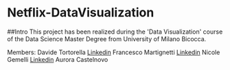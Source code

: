 # Netflix-DataVisualization

##Intro
This project has been realized during the 'Data Visualization' course of the Data Science Master Degree from University of Milano Bicocca.

Members:
Davide Tortorella [Linkedin](https://www.linkedin.com/in/davide-tortorella-92867424b/)
Francesco Martignetti [Linkedin](https://www.linkedin.com/in/francesco-martignetti-34475b229/)
Nicole Gemelli [Linkedin](https://www.linkedin.com/in/nicole-gemelli-98054a31a/)
Aurora Castelnovo
